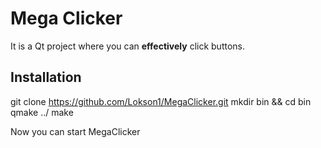 # Mega Clicker

It is a Qt project where you can **effectively** click buttons.

## Installation

git clone https://github.com/Lokson1/MegaClicker.git
mkdir bin && cd bin
qmake ../
make

Now you can start MegaClicker
